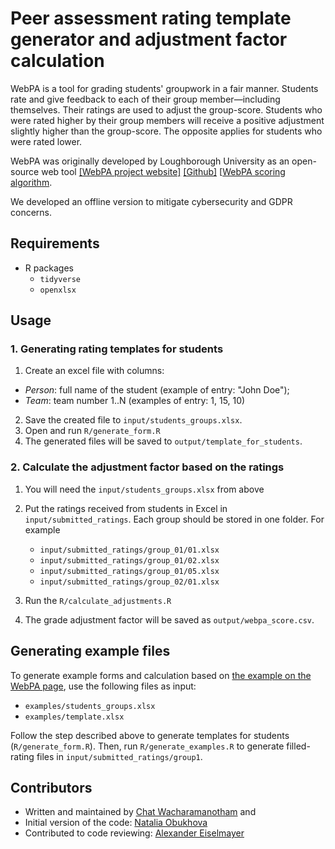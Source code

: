 # Peer assessment rating template generator and adjustment factor calculation

WebPA is a tool for grading students' groupwork in a fair manner. Students rate and give feedback to each of their group member—including themselves. Their ratings are used to adjust the group-score. Students who were rated higher by their group members will receive a positive adjustment slightly higher than the group-score. The opposite applies for students who were rated lower.

WebPA was originally developed by Loughborough University as an open-source web tool [[WebPA project website]](http://webpaproject.lboro.ac.uk) [[Github]](https://github.com/WebPA/WebPA) [[WebPA scoring algorithm](http://webpaproject.lboro.ac.uk/academic-guidance/a-worked-example-of-the-scoring-algorithm/). 

We developed an offline version to mitigate cybersecurity and GDPR concerns.


## Requirements
* R packages
   * `tidyverse`
   * `openxlsx`

## Usage
### 1. Generating rating templates for students
1. Create an excel file with columns:
  - *Person*: full name of the student (example of entry: "John Doe");
  - *Team*: team number 1..N (examples of entry: 1, 15, 10)
2. Save the created file to  `input/students_groups.xlsx`.
3. Open and run `R/generate_form.R`
4. The generated files will be saved to `output/template_for_students`.

### 2. Calculate the adjustment factor based on the ratings

1. You will need the `input/students_groups.xlsx` from above

2. Put the ratings received from students in Excel in `input/submitted_ratings`. Each group should be stored in one folder. For example
   * `input/submitted_ratings/group_01/01.xlsx`
   * `input/submitted_ratings/group_01/02.xlsx`
   * `input/submitted_ratings/group_01/05.xlsx`
   * `input/submitted_ratings/group_02/01.xlsx`

3. Run the `R/calculate_adjustments.R`

4. The grade adjustment factor will be saved as `output/webpa_score.csv`.


## Generating example files
To generate example forms and calculation based on [the example on the WebPA page](http://webpaproject.lboro.ac.uk/academic-guidance/a-worked-example-of-the-scoring-algorithm/), use the following files as input:

* `examples/students_groups.xlsx`
* `examples/template.xlsx`

Follow the step described above to generate templates for students (`R/generate_form.R`). Then, run `R/generate_examples.R` to generate filled-rating files in `input/submitted_ratings/group1`.

## Contributors
* Written and maintained by [Chat Wacharamanotham](http://chatchavan.github.io/) and 
* Initial version of the code: [Natalia Obukhova](https://www.obukhova.org)
* Contributed to code reviewing: [Alexander Eiselmayer](https://eiselmayer.com)